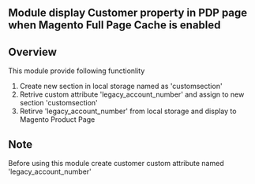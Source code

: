 ## Module display Customer property in PDP page when Magento Full Page Cache is enabled

## Overview
This module provide following functionlity 
1. Create new section in local storage named as 'customsection'
2. Retrive custom attribute 'legacy_account_number' and assign to new section 'customsection'
3. Retirve 'legacy_account_number' from local storage and display to Magento Product Page

## Note 
Before using this module create customer custom attribute named 'legacy_account_number'
